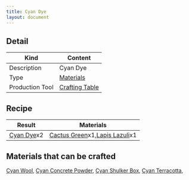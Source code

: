 ```yaml
---
title: Cyan Dye
layout: document
---
```

## Detail

|Kind|Content|
|---|---|
|Description|Cyan Dye|
|Type|[Materials](Materials)|
|Production Tool|[Crafting Table](Crafting_Table)|

## Recipe

|Result|Materials|
|---|---|
|[Cyan Dye](Cyan_Dye)x2|[Cactus Green](Cactus_Green)x1,[Lapis Lazuli](Lapis_Lazuli)x1|

## Materials that can be crafted

[Cyan Wool](Cyan_Wool),
[Cyan Concrete Powder](Cyan_Concrete_Powder),
[Cyan Shulker Box](Cyan_Shulker_Box),
[Cyan Terracotta](Cyan_Terracotta),
